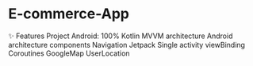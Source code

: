 # E-commerce-App
✨ Features Project Android:
100% Kotlin
 MVVM architecture
Android architecture components
Navigation Jetpack
Single activity
viewBinding
Coroutines
GoogleMap
UserLocation
